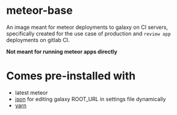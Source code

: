 # meteor-base
An image meant for meteor deployments to galaxy on CI servers, specifically created for the use case of production and `review app` deployments on gitlab CI.

**Not meant for running meteor apps directly**

# Comes pre-installed with
- latest meteor
- [json](https://github.com/trentm/json) for editing galaxy ROOT_URL in settings file dynamically
- [yarn](https://yarnpkg.com/en/)
